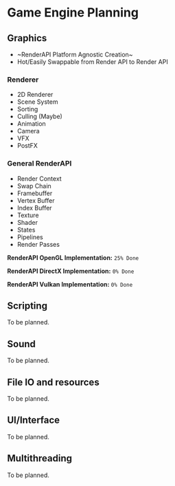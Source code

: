# Game Engine Planning

## Graphics

- ~RenderAPI Platform Agnostic Creation~
- Hot/Easily Swappable from Render API to Render API

### Renderer
- 2D Renderer
- Scene System
- Sorting
- Culling (Maybe)
- Animation
- Camera
- VFX
- PostFX

### General RenderAPI
- Render Context
- Swap Chain
- Framebuffer
- Vertex Buffer
- Index Buffer
- Texture
- Shader
- States
- Pipelines
- Render Passes

**RenderAPI OpenGL Implementation:** `25% Done`

**RenderAPI DirectX Implementation:** `0% Done`

**RenderAPI Vulkan Implementation:** `0% Done`



## Scripting

To be planned.

## Sound

To be planned.

## File IO and resources

To be planned.

## UI/Interface

To be planned.

## Multithreading

To be planned.

